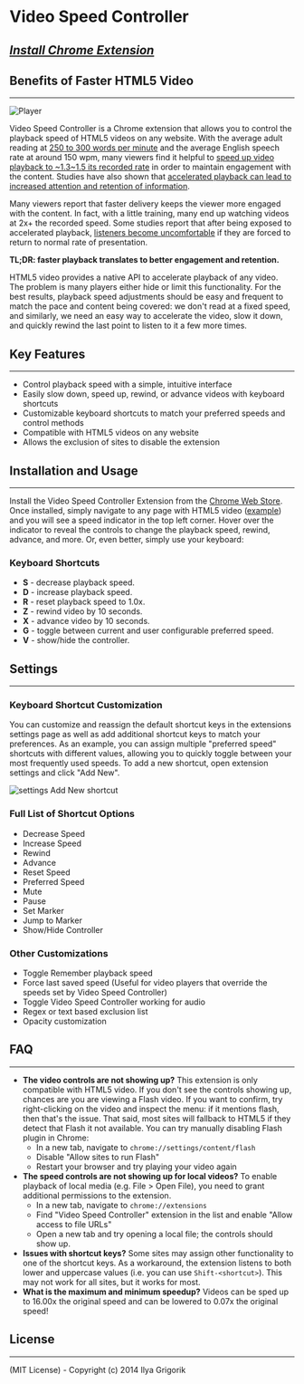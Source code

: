 # **Video Speed Controller**

## _[Install Chrome Extension](https://chrome.google.com/webstore/detail/video-speed-controller/nffaoalbilbmmfgbnbgppjihopabppdk)_

## **Benefits of Faster HTML5 Video**

---

![Player](https://cloud.githubusercontent.com/assets/2400185/24076745/5723e6ae-0c41-11e7-820c-1d8e814a2888.png)

Video Speed Controller is a Chrome extension that allows you to control the playback speed of HTML5 videos on any website. With the average adult reading at [250 to 300 words per minute](http://www.paperbecause.com/PIOP/files/f7/f7bb6bc5-2c4a-466f-9ae7-b483a2c0dca4.pdf) and the average English speech rate at around 150 wpm, many viewers find it helpful to [speed up video playback to ~1.3\~1.5 its recorded rate](http://research.microsoft.com/en-us/um/redmond/groups/coet/compression/chi99/paper.pdf) in order to maintain engagement with the content. Studies have also shown that [accelerated playback can lead to increased attention and retention of information](http://www.enounce.com/docs/BYUPaper020319.pdf).

Many viewers report that faster delivery keeps the viewer more engaged with the content. In fact, with a little training, many end up watching videos at 2x+ the recorded speed. Some studies report that after being exposed to accelerated playback, [listeners become uncomfortable](http://alumni.media.mit.edu/~barons/html/avios92.html#beasleyalteredspeech) if they are forced to return to normal rate of presentation.

**TL;DR: faster playback translates to better engagement and retention.**

HTML5 video provides a native API to accelerate playback of any video. The problem is many players either hide or limit this functionality. For the best results, playback speed adjustments should be easy and frequent to match the pace and content being covered: we don't read at a fixed speed, and similarly, we need an easy way to accelerate the video, slow it down, and quickly rewind the last point to listen to it a few more times.

## **Key Features**

---

- Control playback speed with a simple, intuitive interface
- Easily slow down, speed up, rewind, or advance videos with keyboard shortcuts
- Customizable keyboard shortcuts to match your preferred speeds and control methods
- Compatible with HTML5 videos on any website
- Allows the exclusion of sites to disable the extension

## **Installation and Usage**

---

Install the Video Speed Controller Extension from the [Chrome Web Store](https://chrome.google.com/webstore/detail/video-speed-controller/nffaoalbilbmmfgbnbgppjihopabppdk). Once installed, simply navigate to any page with HTML5 video ([example](http://www.youtube.com/watch?v=E9FxNzv1Tr8)) and you will see a speed indicator in the top left corner. Hover over the indicator to reveal the controls to change the playback speed, rewind, advance, and more. Or, even better, simply use your keyboard:

### **Keyboard Shortcuts**

- **S** - decrease playback speed.
- **D** - increase playback speed.
- **R** - reset playback speed to 1.0x.
- **Z** - rewind video by 10 seconds.
- **X** - advance video by 10 seconds.
- **G** - toggle between current and user configurable preferred speed.
- **V** - show/hide the controller.

## **Settings**

---

### **Keyboard Shortcut Customization**

You can customize and reassign the default shortcut keys in the extensions settings page as well as add additional shortcut keys to match your preferences. As an example, you can assign multiple "preferred speed" shortcuts with different values, allowing you to quickly toggle between your most frequently used speeds. To add a new shortcut, open extension settings and click "Add New".

![settings Add New shortcut](https://user-images.githubusercontent.com/121805/50726471-50242200-1172-11e9-902f-0e5958387617.jpg)

### **Full List of Shortcut Options**

- Decrease Speed
- Increase Speed
- Rewind
- Advance
- Reset Speed
- Preferred Speed
- Mute
- Pause
- Set Marker
- Jump to Marker
- Show/Hide Controller

### **Other Customizations**

- Toggle Remember playback speed
- Force last saved speed (Useful for video players that override the speeds set by Video Speed Controller)
- Toggle Video Speed Controller working for audio
- Regex or text based exclusion list
- Opacity customization

## **FAQ**

---

- **The video controls are not showing up?** This extension is only compatible with HTML5 video. If you don't see the controls showing up, chances are you are viewing a Flash video. If you want to confirm, try right-clicking on the video and inspect the menu: if it mentions flash, then that's the issue. That said, most sites will fallback to HTML5 if they detect that Flash it not available. You can try manually disabling Flash plugin in Chrome:
  - In a new tab, navigate to `chrome://settings/content/flash`
  - Disable "Allow sites to run Flash"
  - Restart your browser and try playing your video again  
- **The speed controls are not showing up for local videos?** To enable playback of local media (e.g. File > Open File), you need to grant additional permissions to the extension.
  - In a new tab, navigate to `chrome://extensions`
  - Find "Video Speed Controller" extension in the list and enable "Allow access to file URLs"
  - Open a new tab and try opening a local file; the controls should show up.  
- **Issues with shortcut keys?** Some sites may assign other functionality to one of the shortcut keys. As a workaround, the extension listens to both lower and uppercase values (i.e. you can use `Shift-<shortcut>`). This may not work for all sites, but it works for most.
- **What is the maximum and minimum speedup?** Videos can be sped up to 16.00x the original speed and can be lowered to 0.07x the original speed!

## **License**

---
(MIT License) - Copyright (c) 2014 Ilya Grigorik
